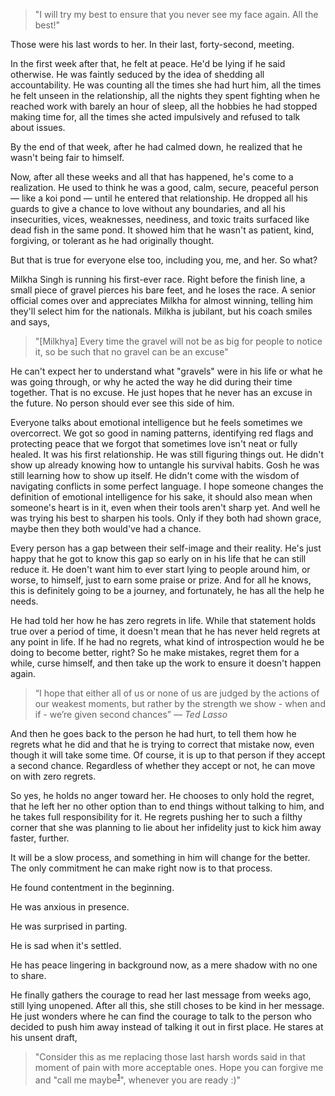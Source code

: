 > "I will try my best to ensure that you never see my face again. All the best!"

Those were his last words to her. In their last, forty-second, meeting.

In the first week after that, he felt at peace. He'd be lying if he said otherwise. He was faintly seduced by the idea of shedding all accountability. He was counting all the times she had hurt him, all the times he felt unseen in the relationship, all the nights they spent fighting when he reached work with barely an hour of sleep, all the hobbies he had stopped making time for, all the times she acted impulsively and refused to talk about issues.

By the end of that week, after he had calmed down, he realized that he wasn't being fair to himself.

Now, after all these weeks and all that has happened, he's come to a realization. He used to think he was a good, calm, secure, peaceful person — like a koi pond — until he entered that relationship. He dropped all his guards to give a chance to love without any boundaries, and all his insecurities, vices, weaknesses, neediness, and toxic traits surfaced like dead fish in the same pond. It showed him that he wasn't as patient, kind, forgiving, or tolerant as he had originally thought.

But that is true for everyone else too, including you, me, and her. So what?

Milkha Singh is running his first-ever race. Right before the finish line, a small piece of gravel pierces his bare feet, and he loses the race. A senior official comes over and appreciates Milkha for almost winning, telling him they'll select him for the nationals. Milkha is jubilant, but his coach smiles and says,

> "[Milkhya] Every time the gravel will not be as big for people to notice it, so be such that no gravel can be an excuse"

He can't expect her to understand what "gravels" were in his life or what he was going through, or why he acted the way he did during their time together. That is no excuse. He just hopes that he never has an excuse in the future. No person should ever see this side of him.

Everyone talks about emotional intelligence but he feels sometimes we overcorrect. We got so good in naming patterns, identifying red flags and protecting peace that we forgot that sometimes love isn't neat or fully healed. It was his first relationship. He was still figuring things out. He didn't show up already knowing how to untangle his survival habits. Gosh he was still learning how to show up itself. He didn't come with the wisdom of navigating conflicts in some perfect language.
I hope someone changes the definition of emotional intelligence for his sake, it should also mean when someone's heart is in it, even when their tools aren't sharp yet. And well he was trying his best to sharpen his tools. Only if they both had shown grace, maybe then they both would've had a chance.

Every person has a gap between their self-image and their reality. He's just happy that he got to know this gap so early on in his life that he can still reduce it. He doen't want him to ever start lying to people around him, or worse, to himself, just to earn some praise or prize. And for all he knows, this is definitely going to be a journey, and fortunately, he has all the help he needs.

He had told her how he has zero regrets in life. While that statement holds true over a period of time, it doesn't mean that he has never held regrets at any point in life. If he had no regrets, what kind of introspection would he be doing to become better, right? So he make mistakes, regret them for a while, curse himself, and then take up the work to ensure it doesn't happen again.

> “I hope that either all of us or none of us are judged by the actions of our weakest moments, but rather by the strength we show - when and if - we’re given second chances”
> <cite>— Ted Lasso</cite>

And then he goes back to the person he had hurt, to tell them how he regrets what he did and that he is trying to correct that mistake now, even though it will take some time. Of course, it is up to that person if they accept a second chance. Regardless of whether they accept or not, he can move on with zero regrets.

So yes, he holds no anger toward her. He chooses to only hold the regret, that he left her no other option than to end things without talking to him, and he takes full responsibility for it. He regrets pushing her to such a filthy corner that she was planning to lie about her infidelity just to kick him away faster, further.

It will be a slow process, and something in him will change for the better. The only commitment he can make right now is to that process.

He found contentment in the beginning.

He was anxious in presence.

He was surprised in parting.

He is sad when it's settled.

He has peace lingering in background now, as a mere shadow with no one to share.

He finally gathers the courage to read her last message from weeks ago, still lying unopened. After all this, she still choses to be kind in her message. He just wonders where he can find the courage to talk to the person who decided to push him away instead of talking it out in first place. He stares at his unsent draft,

> "Consider this as me replacing those last harsh words said in that moment of pain with more acceptable ones. Hope you can forgive me and "call me maybe<sup>[1](https://www.youtube.com/watch?v=fWNaR-rxAic)</sup>", whenever you are ready :)"
